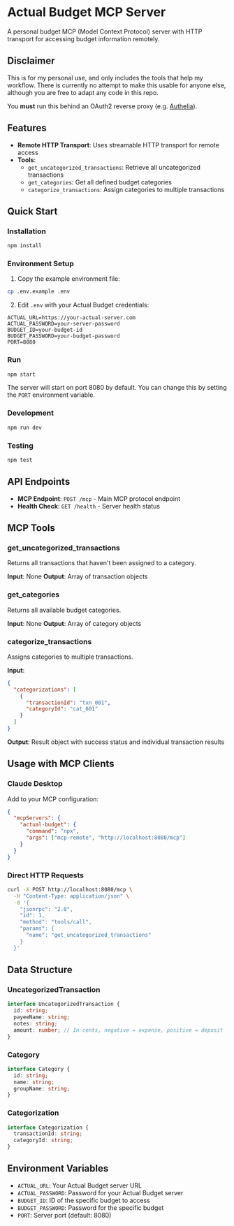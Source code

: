 # Actual Budget MCP Server

A personal budget MCP (Model Context Protocol) server with HTTP transport for accessing budget information remotely.

## Disclaimer

This is for my personal use, and only includes the tools that help my workflow. There is currently no attempt to make this usable for anyone else, although you are free to adapt any code in this repo.

You **must** run this behind an OAuth2 reverse proxy (e.g. [Authelia](https://www.authelia.com/)).

## Features

- **Remote HTTP Transport**: Uses streamable HTTP transport for remote access
- **Tools**:
  - `get_uncategorized_transactions`: Retrieve all uncategorized transactions
  - `get_categories`: Get all defined budget categories
  - `categorize_transactions`: Assign categories to multiple transactions

## Quick Start

### Installation

```bash
npm install
```

### Environment Setup

1. Copy the example environment file:
```bash
cp .env.example .env
```

2. Edit `.env` with your Actual Budget credentials:
```env
ACTUAL_URL=https://your-actual-server.com
ACTUAL_PASSWORD=your-server-password
BUDGET_ID=your-budget-id
BUDGET_PASSWORD=your-budget-password
PORT=8080
```

### Run

```bash
npm start
```

The server will start on port 8080 by default. You can change this by setting the `PORT` environment variable.

### Development

```bash
npm run dev
```

### Testing

```bash
npm test
```

## API Endpoints

- **MCP Endpoint**: `POST /mcp` - Main MCP protocol endpoint
- **Health Check**: `GET /health` - Server health status

## MCP Tools

### get_uncategorized_transactions

Returns all transactions that haven't been assigned to a category.

**Input**: None
**Output**: Array of transaction objects

### get_categories

Returns all available budget categories.

**Input**: None
**Output**: Array of category objects

### categorize_transactions

Assigns categories to multiple transactions.

**Input**:
```json
{
  "categorizations": [
    {
      "transactionId": "txn_001",
      "categoryId": "cat_001"
    }
  ]
}
```

**Output**: Result object with success status and individual transaction results

## Usage with MCP Clients

### Claude Desktop

Add to your MCP configuration:

```json
{
  "mcpServers": {
    "actual-budget": {
      "command": "npx",
      "args": ["mcp-remote", "http://localhost:8080/mcp"]
    }
  }
}
```

### Direct HTTP Requests

```bash
curl -X POST http://localhost:8080/mcp \
  -H "Content-Type: application/json" \
  -d '{
    "jsonrpc": "2.0",
    "id": 1,
    "method": "tools/call",
    "params": {
      "name": "get_uncategorized_transactions"
    }
  }'
```

## Data Structure

### UncategorizedTransaction
```typescript
interface UncategorizedTransaction {
  id: string;
  payeeName: string;
  notes: string;
  amount: number; // In cents, negative = expense, positive = deposit
}
```

### Category
```typescript
interface Category {
  id: string;
  name: string;
  groupName: string;
}
```

### Categorization
```typescript
interface Categorization {
  transactionId: string;
  categoryId: string;
}
```

## Environment Variables

- `ACTUAL_URL`: Your Actual Budget server URL
- `ACTUAL_PASSWORD`: Password for your Actual Budget server
- `BUDGET_ID`: ID of the specific budget to access
- `BUDGET_PASSWORD`: Password for the specific budget
- `PORT`: Server port (default: 8080)
